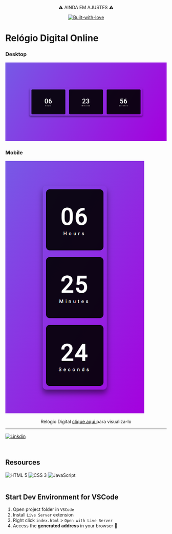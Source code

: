 <p align="center">⚠️ AINDA EM AJUSTES ⚠️ </p>

<div align="center">
 
[![Built-with-love](http://ForTheBadge.com/images/badges/built-with-love.svg)](#)
 
 </div>

<h1 align="Star">
Relógio Digital Online
</h1>

### Desktop

![Design preview from the clock](./assets/images/clock-desktop.png)

### Mobile

<div >

![Design preview from the clock](./assets/images/clock-mobile.png)

</div>

<p align="center">Relógio Digital <a href="https://luiabdiel.github.io/Clock/" target="_blank">clique aqui </a>para visualiza-lo</p>

<hr>

[![Linkdin](https://img.shields.io/badge/LinkedIn-0077B5?style=for-the-badge&logo=linkedin&logoColor=white)](https://www.linkedin.com/in/luiggiabdiel/)

<br>

## Resources

 <div style="display: inline_block">
<img align="center" src="https://img.shields.io/badge/HTML5-E34F26?style=for-the-badge&logo=html5&logoColor=white" alt="HTML 5"/>
<img align="center" src="https://img.shields.io/badge/CSS3-1572B6?style=for-the-badge&logo=css3&logoColor=white" alt="CSS 3"/>
    <img align="center" src="https://img.shields.io/badge/JavaScript-323330?style=for-the-badge&logo=javascript&logoColor=F7DF1E" alt="JavaScript"/>
</div>

<br>

## Start Dev Environment for VSCode

1. Open project folder in `VSCode`
2. Install `Live Server` extension
3. Right click `index.html` > `Open with Live Server`
4. Access the **generated address** in your browser 🚀

<!-- https://dev.to/envoy_/150-badges-for-github-pnk -->
